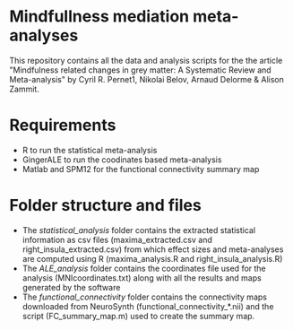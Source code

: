 # Mindfullness mediation meta-analyses

This repository contains all the data and analysis scripts for the the article "Mindfulness related changes in grey matter: A Systematic Review and Meta-analysis" by Cyril R. Pernet1, Nikolai Belov, Arnaud Delorme & Alison Zammit.

# Requirements
- R to run the statistical meta-analysis
- GingerALE to run the coodinates based meta-analysis
- Matlab and SPM12 for the functional connectivity summary map

# Folder structure and files
- The _statistical_analysis_ folder contains the extracted statistical information as csv files (maxima_extracted.csv and right_insula_extracted.csv) from which effect sizes and meta-analyses are computed using R (maxima_analysis.R and right_insula_analysis.R)
- The _ALE_analysis_ folder contains the coordinates file used for the analysis (MNIcoordinates.txt) along with all the results and maps generated by the software
- The _functional_connectivity_ folder contains the connectivity maps downloaded from NeuroSynth (functional_connectivity_*.nii) and the script (FC_summary_map.m) used to create the summary map.

